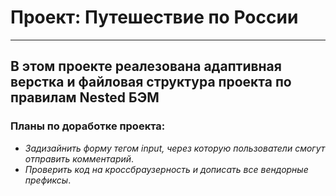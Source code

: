# **Проект: Путешествие по России**
------
## В этом проекте реалезована адаптивная верстка и файловая структура проекта по правилам Nested БЭМ
### Планы по доработке проекта:
* *Задизайнить форму тегом input, через которую пользователи смогут отправить комментарий*.
* *Проверить код на кроссбраузерность и дописать все вендорные префиксы*.
